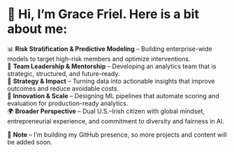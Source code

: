 # 👋 Hi, I’m Grace Friel.  Here is a bit about me:

📊 **Risk Stratification & Predictive Modeling** – Building enterprise-wide models to target high-risk members and optimize interventions.  
🤝 **Team Leadership & Mentorship** – Developing an analytics team that is strategic, structured, and future-ready.  
🧭 **Strategy & Impact** – Turning data into actionable insights that improve outcomes and reduce avoidable costs.  
🚀 **Innovation & Scale** – Designing ML pipelines that automate scoring and evaluation for production-ready analytics.  
🌍 **Broader Perspective** – Dual U.S.–Irish citizen with global mindset, entrepreneurial experience, and commitment to diversity and fairness in AI.  

🔧 **Note** – I’m building my GitHub presence, so more projects and content will be added soon.  
